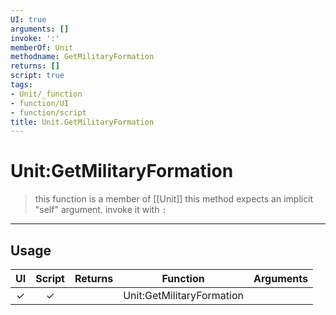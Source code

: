 ```yaml
---
UI: true
arguments: []
invoke: ':'
memberOf: Unit
methodname: GetMilitaryFormation
returns: []
script: true
tags:
- Unit/_function
- function/UI
- function/script
title: Unit.GetMilitaryFormation
---
```

# Unit:GetMilitaryFormation
> this function is a member of [[Unit]]
> this method expects an implicit "self" argument. invoke it with `:`
-----
## Usage
|  UI | Script | Returns | Function | Arguments |
|:---:|:------:|-------:|:--------:|:---------|
|✓|✓||Unit:GetMilitaryFormation||
